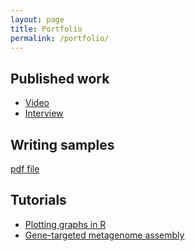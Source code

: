 ```yaml
---
layout: page
title: Portfolio
permalink: /portfolio/
---
```


## Published work 
* [Video](http://greatlakesecho.org/2015/06/10/microbes-at-53-year-old-coal-mine-fire-could-fight-pollution/) 
* [Interview](https://icer.msu.edu/about/announcements/icer-student-highlights-taylor-dunivin)

## Writing samples
<a href="{{ site.baseurl }}/assets/Technical.pdf">pdf file</a>

## Tutorials
* [Plotting graphs in R](https://github.com/dunivint/ggplot2_tutorial/blob/master/GSW_tutorial.md)
* [Gene-targeted metagenome assembly](https://github.com/edamame-course/Xander/blob/master/Xander.md)
